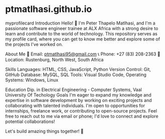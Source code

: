 # ptmatlhasi.github.io
myprofilecard
Introduction
Hello! 👋 I'm Peter Thapelo Matlhasi, and I'm a passionate software engineer trainee at ALX Africa with a strong desire to learn and contribute to the world of technology. This repository serves as my profile card, where you can get to know me better and explore some of the projects I've worked on.

About Me
📧 Email: ptmatlhasi95@gmail.com 📞 Phone: +27 (83) 208-2363 📍 Location: Rustenburg, North West, South Africa

Skills
Languages: HTML, CSS, JavaScript, Python Version Control: Git, GitHub Database: MySQL, SQL Tools: Visual Studio Code, Operating Systems: Windows, Linux

Education
Dip. in Electrical Engineering - Computer Systems, Vaal University Of Techology
Goals
I'm eager to expand my knowledge and expertise in software development by working on exciting projects and collaborating with talented individuals. I'm open to opportunities for internships, freelance work, or contributing to open-source projects. Feel free to reach out to me via email or phone; I'd love to connect and explore potential collaborations!

Let's build amazing things together! 🚀
